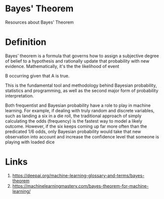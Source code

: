 # Bayes' Theorem
Resources about Bayes' Theorem 
# Definition
Bayes’ theorem is a formula that governs how to assign a subjective degree of belief to a hypothesis and rationally update that probability with new evidence. Mathematically, it's the the likelihood of event 

B occurring given that A is true.

This is the fundamental tool and methodology behind Bayesian probability, statistics and programming, as well as the second major form of probability interpretation.

Both frequentist and Bayesian probability have a role to play in machine learning. For example, if dealing with truly random and discrete variables, such as landing a six in a die roll, the traditional approach of simply calculating the odds (frequency) is the fastest way to model a likely outcome. However, if the six keeps coming up far more often than the predicated 1/6 odds, only Bayesian probability would take that new observation into account and increase the confidence level that someone is playing with loaded dice
# Links
1. https://deepai.org/machine-learning-glossary-and-terms/bayes-theorem
2. https://machinelearningmastery.com/bayes-theorem-for-machine-learning/
